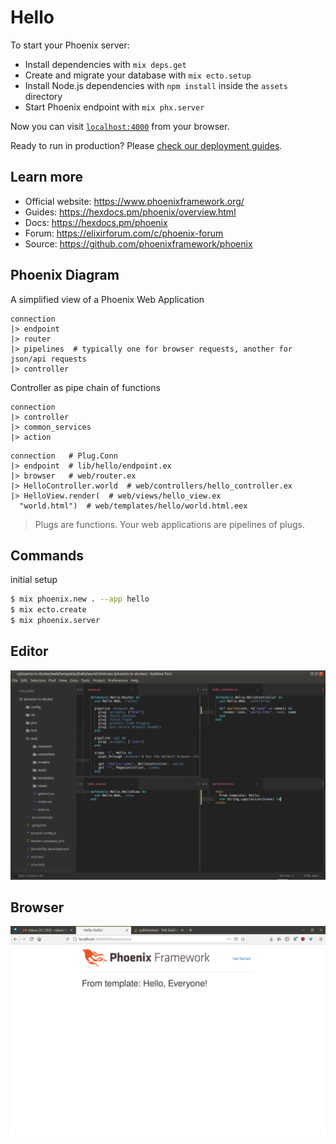 # Hello

To start your Phoenix server:

  * Install dependencies with `mix deps.get`
  * Create and migrate your database with `mix ecto.setup`
  * Install Node.js dependencies with `npm install` inside the `assets` directory
  * Start Phoenix endpoint with `mix phx.server`

Now you can visit [`localhost:4000`](http://localhost:4000) from your browser.

Ready to run in production? Please [check our deployment guides](https://hexdocs.pm/phoenix/deployment.html).

## Learn more

  * Official website: https://www.phoenixframework.org/
  * Guides: https://hexdocs.pm/phoenix/overview.html
  * Docs: https://hexdocs.pm/phoenix
  * Forum: https://elixirforum.com/c/phoenix-forum
  * Source: https://github.com/phoenixframework/phoenix

## Phoenix Diagram

A simplified view of a Phoenix Web Application

```
connection
|> endpoint
|> router
|> pipelines  # typically one for browser requests, another for json/api requests
|> controller
```

Controller as pipe chain of functions

```
connection
|> controller
|> common_services
|> action
```

```
connection   # Plug.Conn
|> endpoint  # lib/hello/endpoint.ex
|> browser   # web/router.ex
|> HelloController.world  # web/controllers/hello_controller.ex
|> HelloView.render(  # web/views/hello_view.ex
  "world.html")  # web/templates/hello/world.html.eex
```

> Plugs are functions. Your web applications are pipelines of plugs.

## Commands

initial setup

```bash
$ mix phoenix.new . --app hello
$ mix ecto.create
$ mix phoenix.server
```

## Editor

![](./editor.png)

## Browser

![](./browser.png)
